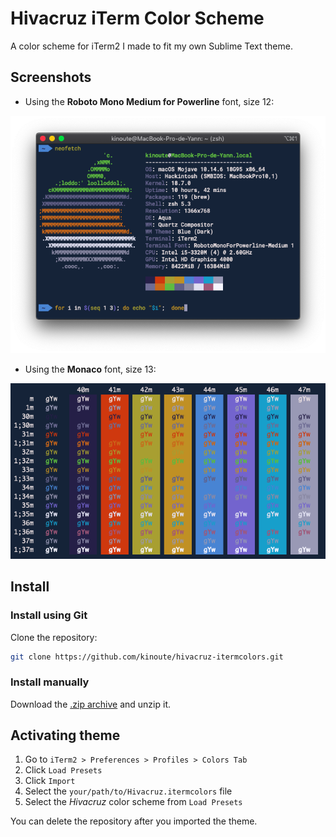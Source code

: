 # Hivacruz iTerm Color Scheme

A color scheme for iTerm2 I made to fit my own Sublime Text theme.

## Screenshots

* Using the __Roboto Mono Medium for Powerline__ font, size 12:

![Neofetch](./screenshots/colors.png)

* Using the __Monaco__ font, size 13:

![Colors](./screenshots/hivacruz.png)

## Install 

### Install using Git

Clone the repository:

```sh
git clone https://github.com/kinoute/hivacruz-itermcolors.git
```

### Install manually

Download the [.zip archive](https://github.com/kinoute/hivacruz-itermcolors/archive/master.zip) and unzip it.

## Activating theme

1. Go to `iTerm2 > Preferences > Profiles > Colors Tab`
2. Click `Load Presets`
3. Click `Import`
4. Select the `your/path/to/Hivacruz.itermcolors` file
5. Select the _Hivacruz_ color scheme from `Load Presets`

You can delete the repository after you imported the theme.
